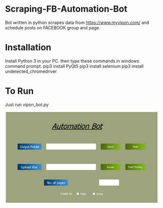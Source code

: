 # Scraping-FB-Automation-Bot
Bot written in python scrapes data from https://www.myvipon.com/ and schedule posts on FACEBOOK group and page.

# Installation
Install Python 3 in your PC.
then type these commands in windows command prompt.
pip3 install PyQt5
pip3 install selenium
pip3 install undetected_chromedriver


# To Run
Just run vipon_bot.py

![Screenshot](port.png)
